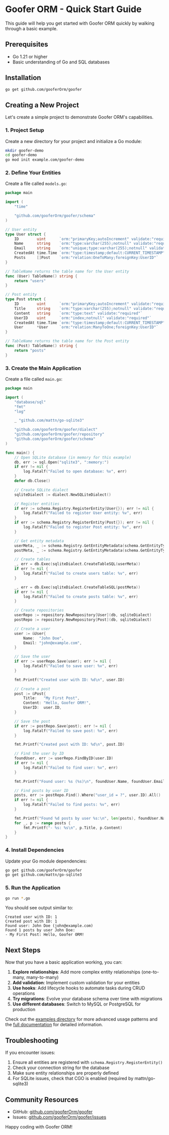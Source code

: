 # Goofer ORM - Quick Start Guide

This guide will help you get started with Goofer ORM quickly by walking through a basic example.

## Prerequisites

- Go 1.21 or higher
- Basic understanding of Go and SQL databases

## Installation

```bash
go get github.com/gooferOrm/goofer
```

## Creating a New Project

Let's create a simple project to demonstrate Goofer ORM's capabilities.

### 1. Project Setup

Create a new directory for your project and initialize a Go module:

```bash
mkdir goofer-demo
cd goofer-demo
go mod init example.com/goofer-demo
```

### 2. Define Your Entities

Create a file called `models.go`:

```go
package main

import (
	"time"

	"github.com/gooferOrm/goofer/schema"
)

// User entity
type User struct {
	ID        uint      `orm:"primaryKey;autoIncrement" validate:"required"`
	Name      string    `orm:"type:varchar(255);notnull" validate:"required"`
	Email     string    `orm:"unique;type:varchar(255);notnull" validate:"required,email"`
	CreatedAt time.Time `orm:"type:timestamp;default:CURRENT_TIMESTAMP"`
	Posts     []Post    `orm:"relation:OneToMany;foreignKey:UserID"`
}

// TableName returns the table name for the User entity
func (User) TableName() string {
	return "users"
}

// Post entity
type Post struct {
	ID        uint      `orm:"primaryKey;autoIncrement" validate:"required"`
	Title     string    `orm:"type:varchar(255);notnull" validate:"required"`
	Content   string    `orm:"type:text" validate:"required"`
	UserID    uint      `orm:"index;notnull" validate:"required"`
	CreatedAt time.Time `orm:"type:timestamp;default:CURRENT_TIMESTAMP"`
	User      *User     `orm:"relation:ManyToOne;foreignKey:UserID"`
}

// TableName returns the table name for the Post entity
func (Post) TableName() string {
	return "posts"
}
```

### 3. Create the Main Application

Create a file called `main.go`:

```go
package main

import (
	"database/sql"
	"fmt"
	"log"

	_ "github.com/mattn/go-sqlite3"

	"github.com/gooferOrm/goofer/dialect"
	"github.com/gooferOrm/goofer/repository"
	"github.com/gooferOrm/goofer/schema"
)

func main() {
	// Open SQLite database (in memory for this example)
	db, err := sql.Open("sqlite3", ":memory:")
	if err != nil {
		log.Fatalf("Failed to open database: %v", err)
	}
	defer db.Close()

	// Create SQLite dialect
	sqliteDialect := dialect.NewSQLiteDialect()

	// Register entities
	if err := schema.Registry.RegisterEntity(User{}); err != nil {
		log.Fatalf("Failed to register User entity: %v", err)
	}
	if err := schema.Registry.RegisterEntity(Post{}); err != nil {
		log.Fatalf("Failed to register Post entity: %v", err)
	}

	// Get entity metadata
	userMeta, _ := schema.Registry.GetEntityMetadata(schema.GetEntityType(User{}))
	postMeta, _ := schema.Registry.GetEntityMetadata(schema.GetEntityType(Post{}))

	// Create tables
	_, err = db.Exec(sqliteDialect.CreateTableSQL(userMeta))
	if err != nil {
		log.Fatalf("Failed to create users table: %v", err)
	}

	_, err = db.Exec(sqliteDialect.CreateTableSQL(postMeta))
	if err != nil {
		log.Fatalf("Failed to create posts table: %v", err)
	}

	// Create repositories
	userRepo := repository.NewRepository[User](db, sqliteDialect)
	postRepo := repository.NewRepository[Post](db, sqliteDialect)

	// Create a user
	user := &User{
		Name:  "John Doe",
		Email: "john@example.com",
	}

	// Save the user
	if err := userRepo.Save(user); err != nil {
		log.Fatalf("Failed to save user: %v", err)
	}

	fmt.Printf("Created user with ID: %d\n", user.ID)

	// Create a post
	post := &Post{
		Title:   "My First Post",
		Content: "Hello, Goofer ORM!",
		UserID:  user.ID,
	}

	// Save the post
	if err := postRepo.Save(post); err != nil {
		log.Fatalf("Failed to save post: %v", err)
	}

	fmt.Printf("Created post with ID: %d\n", post.ID)

	// Find the user by ID
	foundUser, err := userRepo.FindByID(user.ID)
	if err != nil {
		log.Fatalf("Failed to find user: %v", err)
	}

	fmt.Printf("Found user: %s (%s)\n", foundUser.Name, foundUser.Email)

	// Find posts by user ID
	posts, err := postRepo.Find().Where("user_id = ?", user.ID).All()
	if err != nil {
		log.Fatalf("Failed to find posts: %v", err)
	}

	fmt.Printf("Found %d posts by user %s:\n", len(posts), foundUser.Name)
	for _, p := range posts {
		fmt.Printf("- %s: %s\n", p.Title, p.Content)
	}
}
```

### 4. Install Dependencies

Update your Go module dependencies:

```bash
go get github.com/gooferOrm/goofer
go get github.com/mattn/go-sqlite3
```

### 5. Run the Application

```bash
go run *.go
```

You should see output similar to:

```
Created user with ID: 1
Created post with ID: 1
Found user: John Doe (john@example.com)
Found 1 posts by user John Doe:
- My First Post: Hello, Goofer ORM!
```

## Next Steps

Now that you have a basic application working, you can:

1. **Explore relationships**: Add more complex entity relationships (one-to-many, many-to-many)
2. **Add validation**: Implement custom validation for your entities
3. **Use hooks**: Add lifecycle hooks to automate tasks during CRUD operations
4. **Try migrations**: Evolve your database schema over time with migrations
5. **Use different databases**: Switch to MySQL or PostgreSQL for production

Check out the [examples directory](https://github.com/gooferOrm/goofer/tree/main/examples) for more advanced usage patterns and the [full documentation](https://github.com/gooferOrm/goofer/blob/main/README.md) for detailed information.

## Troubleshooting

If you encounter issues:

1. Ensure all entities are registered with `schema.Registry.RegisterEntity()`
2. Check your connection string for the database
3. Make sure entity relationships are properly defined
4. For SQLite issues, check that CGO is enabled (required by mattn/go-sqlite3)

## Community Resources

- GitHub: [github.com/gooferOrm/goofer](https://github.com/gooferOrm/goofer)
- Issues: [github.com/gooferOrm/goofer/issues](https://github.com/gooferOrm/goofer/issues)

Happy coding with Goofer ORM!